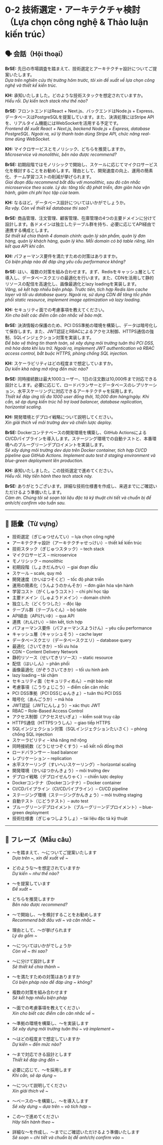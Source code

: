 # 0-2 技術選定・アーキテクチャ検討（Lựa chọn công nghệ & Thảo luận kiến trúc）

## 🗣️ 会話（Hội thoại）

**BrSE:** 先日の市場調査を踏まえて、技術選定とアーキテクチャ設計についてご提案いたします。  
*Dựa trên nghiên cứu thị trường hôm trước, tôi xin đề xuất về lựa chọn công nghệ và thiết kế kiến trúc.*

**KH:** 承知いたしました。どのような技術スタックを想定されていますか。  
*Hiểu rồi. Dự kiến tech stack như thế nào?*

**BrSE:** フロントエンドはReact + Next.js、バックエンドはNode.js + Express、データベースはPostgreSQLを提案しています。また、決済処理にはStripe APIを、リアルタイム機能にはWebSocketを活用する予定です。  
*Frontend đề xuất React + Next.js, backend Node.js + Express, database PostgreSQL. Ngoài ra, xử lý thanh toán dùng Stripe API, chức năng real-time dùng WebSocket.*

**KH:** マイクロサービスとモノリシック、どちらを推奨しますか。  
*Microservice và monolithic, bên nào được recommend?*

**BrSE:** 初期段階ではモノリシックで開始し、スケールに応じてマイクロサービス化を検討することをお勧めします。理由として、開発速度の向上、運用の簡素化、チーム学習コストの削減が挙げられます。  
*Giai đoạn đầu recommend bắt đầu với monolithic, sau đó cân nhắc microservice theo scale. Lý do: tăng tốc độ phát triển, đơn giản hóa vận hành, giảm chi phí học tập của team.*

**KH:** なるほど。データベース設計についてはいかがでしょうか。  
*Ra vậy. Còn về thiết kế database thì sao?*

**BrSE:** 商品管理、注文管理、顧客管理、在庫管理の4つの主要ドメインに分けて設計します。各ドメインは独立したテーブル群を持ち、必要に応じてAPI経由で連携する構成とします。  
*Sẽ thiết kế chia thành 4 domain chính: quản lý sản phẩm, quản lý đơn hàng, quản lý khách hàng, quản lý kho. Mỗi domain có bộ table riêng, liên kết qua API khi cần.*

**KH:** パフォーマンス要件を満たすための対策はありますか。  
*Có biện pháp nào để đáp ứng yêu cầu performance không?*

**BrSE:** はい、複数の対策を組み合わせます。まず、Redisをキャッシュ層として導入し、データベースクエリの最適化を行います。また、CDNを活用して静的リソースの配信を高速化し、画像最適化とlazy loadingを実装します。  
*Vâng, sẽ kết hợp nhiều biện pháp. Trước tiên, tích hợp Redis làm cache layer và tối ưu database query. Ngoài ra, sử dụng CDN để tăng tốc phân phối static resource, implement image optimization và lazy loading.*

**KH:** セキュリティ面での考慮事項を教えてください。  
*Xin cho biết các điểm cần cân nhắc về bảo mật.*

**BrSE:** 決済情報の保護のため、PCI DSS準拠の環境を構築し、データは暗号化して保存します。また、JWT認証とRBACによるアクセス制御、HTTPS通信の強制、SQLインジェクション対策を実装します。  
*Để bảo vệ thông tin thanh toán, sẽ xây dựng môi trường tuân thủ PCI DSS, mã hóa data khi lưu trữ. Ngoài ra, implement JWT authentication và RBAC access control, bắt buộc HTTPS, phòng chống SQL injection.*

**KH:** スケーラビリティはどの程度まで想定していますか。  
*Dự kiến khả năng mở rộng đến mức nào?*

**BrSE:** 同時接続数は最大1000ユーザー、1日の注文数は10,000件まで対応できる設計とします。必要に応じて、ロードバランサーとデータベースのレプリケーション、水平スケーリングに対応できるアーキテクチャを採用します。  
*Thiết kế đáp ứng tối đa 1000 user đồng thời, 10,000 đơn hàng/ngày. Khi cần, sẽ áp dụng kiến trúc hỗ trợ load balancer, database replication, horizontal scaling.*

**KH:** 開発環境とデプロイ戦略について説明してください。  
*Xin giải thích về môi trường dev và chiến lược deploy.*

**BrSE:** Dockerコンテナベースの開発環境を構築し、GitHub ActionsによるCI/CDパイプラインを導入します。ステージング環境での自動テストと、本番環境へのブルーグリーンデプロイメントを実装します。  
*Sẽ xây dựng môi trường dev dựa trên Docker container, tích hợp CI/CD pipeline qua GitHub Actions. Implement auto test ở staging environment và blue-green deployment lên production.*

**KH:** 承知いたしました。この技術選定で進めてください。  
*Hiểu rồi. Hãy tiến hành theo tech stack này.*

**BrSE:** ありがとうございます。詳細な技術仕様書を作成し、来週までにご確認いただけるよう準備いたします。  
*Cảm ơn. Chúng tôi sẽ soạn tài liệu đặc tả kỹ thuật chi tiết và chuẩn bị để anh/chị confirm vào tuần sau.*

---

## 📖 語彙（Từ vựng）

- 技術選定（ぎじゅつせんてい）– lựa chọn công nghệ
- アーキテクチャ設計（アーキテクチャせっけい）– thiết kế kiến trúc
- 技術スタック（ぎじゅつスタック）– tech stack
- マイクロサービス – microservice
- モノリシック – monolithic
- 初期段階（しょきだんかい）– giai đoạn đầu
- スケール – scale, quy mô
- 開発速度（かいはつそくど）– tốc độ phát triển
- 運用の簡素化（うんようのかんそか）– đơn giản hóa vận hành
- 学習コスト（がくしゅうコスト）– chi phí học tập
- 主要ドメイン（しゅようドメイン）– domain chính
- 独立した（どくりつした）– độc lập
- テーブル群（テーブルぐん）– bộ table
- API経由（APIけいゆ）– qua API
- 連携（れんけい）– liên kết, tích hợp
- パフォーマンス要件（パフォーマンスようけん）– yêu cầu performance
- キャッシュ層（キャッシュそう）– cache layer
- データベースクエリ（データベースクエリ）– database query
- 最適化（さいてきか）– tối ưu hóa
- CDN – Content Delivery Network
- 静的リソース（せいてきリソース）– static resource
- 配信（はいしん）– phân phối
- 画像最適化（がぞうさいてきか）– tối ưu hình ảnh
- lazy loading – tải chậm
- セキュリティ面（セキュリティめん）– mặt bảo mật
- 考慮事項（こうりょじこう）– điểm cần cân nhắc
- PCI DSS準拠（PCI DSSじゅんきょ）– tuân thủ PCI DSS
- 暗号化（あんごうか）– mã hóa
- JWT認証（JWTにんしょう）– xác thực JWT
- RBAC – Role-Based Access Control
- アクセス制御（アクセスせいぎょ）– kiểm soát truy cập
- HTTPS通信（HTTPSつうしん）– giao tiếp HTTPS
- SQLインジェクション対策（SQLインジェクションたいさく）– phòng chống SQL injection
- スケーラビリティ – khả năng mở rộng
- 同時接続数（どうじせつぞくすう）– số kết nối đồng thời
- ロードバランサー – load balancer
- レプリケーション – replication
- 水平スケーリング（すいへいスケーリング）– horizontal scaling
- 開発環境（かいはつかんきょう）– môi trường dev
- デプロイ戦略（デプロイせんりゃく）– chiến lược deploy
- Dockerコンテナ（Dockerコンテナ）– Docker container
- CI/CDパイプライン（CI/CDパイプライン）– CI/CD pipeline
- ステージング環境（ステージングかんきょう）– môi trường staging
- 自動テスト（じどうテスト）– auto test
- ブルーグリーンデプロイメント（ブルーグリーンデプロイメント）– blue-green deployment
- 技術仕様書（ぎじゅつしようしょ）– tài liệu đặc tả kỹ thuật

---

## 📝 フレーズ（Mẫu câu）

- ～を踏まえて、～についてご提案いたします  
  *Dựa trên ~, xin đề xuất về ~*

- どのような～を想定されていますか  
  *Dự kiến ~ như thế nào?*

- ～を提案しています  
  *Đề xuất ~*

- どちらを推奨しますか  
  *Bên nào được recommend?*

- ～で開始し、～を検討することをお勧めします  
  *Recommend bắt đầu với ~ và cân nhắc ~*

- 理由として、～が挙げられます  
  *Lý do gồm ~*

- ～についてはいかがでしょうか  
  *Còn về ~ thì sao?*

- ～に分けて設計します  
  *Sẽ thiết kế chia thành ~*

- ～を満たすための対策はありますか  
  *Có biện pháp nào để đáp ứng ~ không?*

- 複数の対策を組み合わせます  
  *Sẽ kết hợp nhiều biện pháp*

- ～面での考慮事項を教えてください  
  *Xin cho biết các điểm cần cân nhắc về ~*

- ～準拠の環境を構築し、～を実装します  
  *Sẽ xây dựng môi trường tuân thủ ~ và implement ~*

- ～はどの程度まで想定していますか  
  *Dự kiến ~ đến mức nào?*

- ～まで対応できる設計とします  
  *Thiết kế đáp ứng đến ~*

- 必要に応じて、～を採用します  
  *Khi cần, sẽ áp dụng ~*

- ～について説明してください  
  *Xin giải thích về ~*

- ～ベースの～を構築し、～を導入します  
  *Sẽ xây dựng ~ dựa trên ~ và tích hợp ~*

- この～で進めてください  
  *Hãy tiến hành theo ~*

- 詳細な～を作成し、～までにご確認いただけるよう準備いたします  
  *Sẽ soạn ~ chi tiết và chuẩn bị để anh/chị confirm vào ~*
